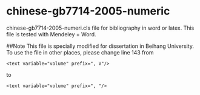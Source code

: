 # chinese-gb7714-2005-numeric
chinese-gb7714-2005-numeri.cls file for bibliography in word or latex.
This file is tested with Mendeley + Word.

##Note 
This file is specially modified for dissertation in Beihang University.
To use the file in other places, please change line 143 from

    <text variable="volume" prefix=", V"/>

to

    <text variable="volume" prefix=", "/>
